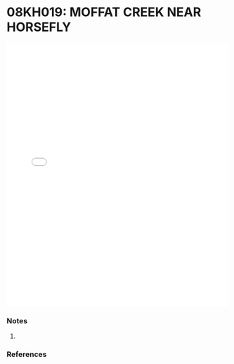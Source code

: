# 08KH019: MOFFAT CREEK NEAR HORSEFLY

<iframe src="/_static/stations/08KH019_fdc.html" width="100%" height="600" frameborder="0"></iframe>

### Notes
1. 

### References

